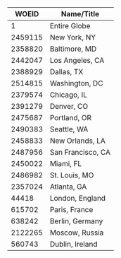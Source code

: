 <table width="40%">
	<!-- why, markdown... -->
	<thead>
		<tr>
			<th>WOEID</th>
			<th>Name/Title</th>
		</tr>
	<thead>
	<tbody>
	<tr><td>1</td><td>Entire Globe</td></tr>
<tr><td>2459115</td><td>New York, NY</td></tr>		
<tr><td>2358820</td><td>Baltimore, MD</td></tr>	
<tr><td>2442047</td><td>Los Angeles, CA</td></tr>
<tr><td>2388929</td><td>Dallas, TX</td></tr>
<tr><td>2514815</td><td>Washington, DC</td></tr>
<tr><td>2379574</td><td>Chicago, IL</td></tr>
<tr><td>2391279</td><td>Denver, CO</td></tr>
<tr><td>2475687</td><td>Portland, OR</td></tr>
<tr><td>2490383</td><td>Seattle, WA</td></tr>
<tr><td>2458833</td><td>New Orlands, LA</td></tr>
<tr><td>2487956</td><td>San Francisco, CA</td></tr>
<tr><td>2450022</td><td>Miami, FL</td></tr>
<tr><td>2486982</td><td>St. Louis, MO</td></tr>
<tr><td>2357024</td><td>Atlanta, GA</td></tr>
<tr><td>44418</td><td>London, England</td></tr>
<tr><td>615702</td><td>Paris, France</td></tr>	
<tr><td>638242</td><td>Berlin, Germany</td></tr>
<tr><td>2122265</td><td>Moscow, Russia</td></tr>	
<tr><td>560743</td><td>Dublin, Ireland</td></tr>
	</tbody>
</table>